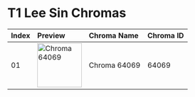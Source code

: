 # T1 Lee Sin Chromas

| Index | Preview | Chroma Name | Chroma ID |
|:---|:---|:---|:---|
| 01 | <img src='https://raw.communitydragon.org/latest/plugins/rcp-be-lol-game-data/global/default/v1/champion-chroma-images/64/64069.png' alt='Chroma 64069' width='100'> | Chroma 64069 | 64069 |
